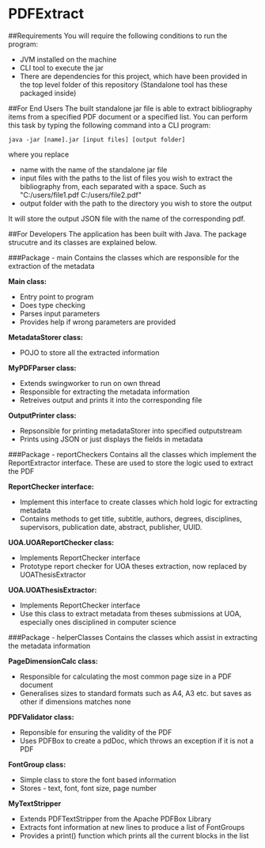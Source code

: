 # PDFExtract

##Requirements
You will require the following conditions to run the program:
- JVM installed on the machine
- CLI tool to execute the jar
- There are dependencies for this project, which have been provided in the top level folder of this repository (Standalone tool has these packaged inside)

##For End Users
The built standalone jar file is able to extract bibliography items from a specified PDF document or a specified list. You can perform this task by typing the following command into a CLI program:

    java -jar [name].jar [input files] [output folder]

where you replace
- name with the name of the standalone jar file
- input files with the paths to the list of files you wish to extract the bibliography from, each separated with a space. Such as "C:/users/file1.pdf C:/users/file2.pdf"
- output folder with the path to the directory you wish to store the output

It will store the output JSON file with the name of the corresponding pdf.

##For Developers
The application has been built with Java. The package strucutre and its classes are explained below.

###Package - main
Contains the classes which are responsible for the extraction of the metadata

**Main class:**
- Entry point to program
- Does type checking
- Parses input parameters 
- Provides help if wrong parameters are provided

**MetadataStorer class:**
- POJO to store all the extracted information

**MyPDFParser class:**
- Extends swingworker to run on own thread
- Responsible for extracting the metadata information
- Retreives output and prints it into the corresponding file

**OutputPrinter class:**
- Repsonsible for printing metadataStorer into specified outputstream
- Prints using JSON or just displays the fields in metadata

###Package - reportCheckers
Contains all the classes which implement the ReportExtractor interface. These are used to store the logic used to extract the PDF
 
**ReportChecker interface:**
- Implement this interface to create classes which hold logic for extracting metadata
- Contains methods to get title, subtitle, authors, degrees, disciplines, supervisors, publication date, abstract, publisher, UUID.
 
**UOA.UOAReportChecker class:**
- Implements ReportChecker interface
- Prototype report checker for UOA theses extraction, now replaced by UOAThesisExtractor

**UOA.UOAThesisExtractor:**
- Implements ReportChecker interface
- Use this class to extract metadata from theses submissions at UOA, especially ones disciplined in computer science

###Package - helperClasses
Contains the classes which assist in extracting the metadata information

**PageDimensionCalc class:**
- Responsible for calculating the most common page size in a PDF document
- Generalises sizes to standard formats such as A4, A3 etc. but saves as other if dimensions matches none

**PDFValidator class:**
- Reponsible for ensuring the validity of the PDF
- Uses PDFBox to create a pdDoc, which throws an exception if it is not a PDF

**FontGroup class:**
- Simple class to store the font based information
- Stores - text, font, font size, page number

**MyTextStripper**
- Extends PDFTextStripper from the Apache PDFBox Library
- Extracts font information at new lines to produce a list of FontGroups
- Provides a print() function which prints all the current blocks in the list





